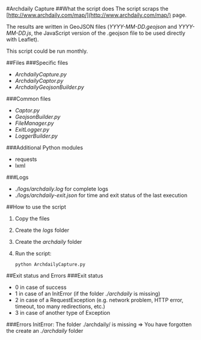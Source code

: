 #Archdaily Capture
##What the script does
The script scraps the [http://www.archdaily.com/map/](http://www.archdaily.com/map/) page.

The results are written in GeoJSON files (_YYYY-MM-DD.geojson_ and _YYYY-MM-DD.js_, the JavaScript version of the .geojson file to be used directly with Leaflet).

This script could be run monthly.

##Files
###Specific files
-	_ArchdailyCapture.py_
-	_ArchdailyCaptor.py_
-	_ArchdailyGeojsonBuilder.py_

###Common files
-	_Captor.py_
-	_GeojsonBuilder.py_
-	_FileManager.py_
-	_ExitLogger.py_
-	_LoggerBuilder.py_

###Additional Python modules
-	requests
-	lxml

###Logs
-	_./logs/archdaily.log_ for complete logs 
-	_./logs/archdaily-exit.json_ for time and exit status of the last execution


##How to use the script
1.	Copy the files
2.	Create the _logs_ folder
3.	Create the _archdaily_ folder
4.	Run the script:

		python ArchdailyCapture.py
		
##Exit status and Errors
###Exit status
-	0 in case of success
-	1 in case of an InitError (if the folder _./archdaily_ is missing)
-	2 in case of a RequestException (e.g. network problem, HTTP error, timeout, too many redirections, etc.)
-	3 in case of another type of Exception

###Errors
	InitError: The folder ./archdaily/ is missing
=> You have forgotten the create an _./archdaily_ folder
